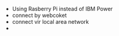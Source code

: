 *  Using Rasberry Pi instead of IBM Power
*  connect by webcoket
*  connect vir local area network
*  